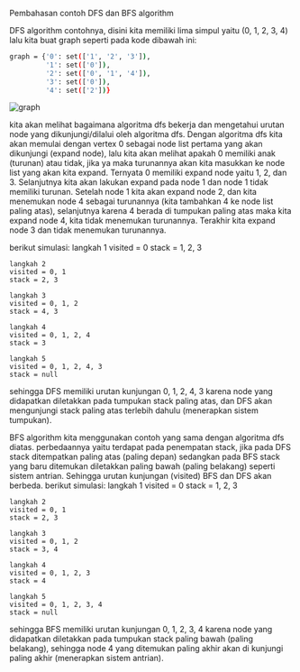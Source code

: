 Pembahasan contoh DFS dan BFS algorithm

DFS algorithm
contohnya, disini kita memiliki lima simpul yaitu (0, 1, 2, 3, 4) lalu kita buat graph seperti pada kode dibawah ini:
```sh
graph = {'0': set(['1', '2', '3']),
         '1': set(['0']),
         '2': set(['0', '1', '4']),
         '3': set(['0']),
         '4': set(['2'])}
```

![graph](https://user-images.githubusercontent.com/44759037/111896361-96ac8100-8a4b-11eb-83ad-1c0151d70852.PNG)


kita akan melihat bagaimana algoritma dfs bekerja dan mengetahui urutan node yang dikunjungi/dilalui oleh algoritma dfs. Dengan algoritma dfs kita akan memulai dengan vertex 0 sebagai node list pertama yang akan dikunjungi (expand node), lalu kita akan melihat apakah 0 memiliki anak (turunan) atau tidak, jika ya maka turunannya akan kita masukkan ke node list  yang akan kita expand. Ternyata 0 memiliki expand node yaitu 1, 2, dan 3. Selanjutnya kita akan lakukan expand pada node 1 dan node 1 tidak memiliki turunan. Setelah node 1 kita akan expand node 2, dan kita menemukan node 4 sebagai turunannya (kita tambahkan 4 ke node list paling atas), selanjutnya karena 4 berada di tumpukan paling atas maka kita expand node 4, kita tidak menemukan turunannya. Terakhir kita expand node 3 dan tidak menemukan turunannya.

berikut simulasi:
    langkah 1
    visited = 0
    stack = 1, 2, 3
    
    langkah 2
    visited = 0, 1
    stack = 2, 3
    
    langkah 3
    visited = 0, 1, 2
    stack = 4, 3
    
    langkah 4
    visited = 0, 1, 2, 4
    stack = 3
    
    langkah 5
    visited = 0, 1, 2, 4, 3
    stack = null
    
sehingga DFS memiliki urutan kunjungan 0, 1, 2, 4, 3 karena node yang didapatkan diletakkan pada tumpukan stack paling atas, dan DFS akan mengunjungi stack paling atas terlebih dahulu (menerapkan sistem tumpukan).

BFS algorithm
kita menggunakan contoh yang sama dengan algoritma dfs diatas. perbedaannya yaitu terdapat pada penempatan stack, jika pada DFS stack ditempatkan paling atas (paling depan) sedangkan pada BFS stack yang baru ditemukan diletakkan paling bawah (paling belakang) seperti sistem antrian. Sehingga urutan kunjungan (visited) BFS dan DFS akan berbeda.
berikut simulasi:
    langkah 1
    visited = 0
    stack = 1, 2, 3
    
    langkah 2
    visited = 0, 1
    stack = 2, 3
    
    langkah 3
    visited = 0, 1, 2
    stack = 3, 4
    
    langkah 4
    visited = 0, 1, 2, 3
    stack = 4
    
    langkah 5
    visited = 0, 1, 2, 3, 4
    stack = null
    
sehingga BFS memiliki urutan kunjungan 0, 1, 2, 3, 4 karena node yang didapatkan diletakkan pada tumpukan stack paling bawah (paling belakang), sehingga node 4 yang ditemukan paling akhir akan di kunjungi paling akhir (menerapkan sistem antrian).
